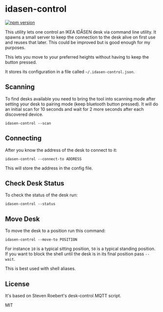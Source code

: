 # idasen-control

[![npm version](https://img.shields.io/npm/v/idasen-control.svg)](https://www.npmjs.com/package/idasen-control)

This utility lets one control an IKEA IDÅSEN desk via command line utility.  It
spawns a small server to keep the connection to the desk alive on first use and
reuses that later.  This could be improved but is good enough for my purposes.

This lets you move to your preferred heights without having to keep the button
pressed.

It stores its configuration in a file called `~/.idasen-control.json`.

## Scanning

To find desks available you need to bring the tool into scanning mode after
setting your desk to pairing mode (keep bluetooth button pressed).  It will
do an initial scan for 10 seconds and wait for 2 more seconds after each
discovered device.

```
idasen-control --scan
```

## Connecting

After you know the address of the desk to connect to it:

```
idasen-control --connect-to ADDRESS
```

This will store the address in the config file.

## Check Desk Status

To check the status of the desk run:

```
idasen-control --status
```

## Move Desk

To move the desk to a position run this command:

```
idasen-control --move-to POSITION
```

For instance `10` is a typical sitting position, `50` is a typical standing
position.  If you want to block the shell until the desk is in its final
position pass `--wait`.

This is best used with shell aliases.

## License

It's based on Steven Roebert's desk-control MQTT script.

MIT
